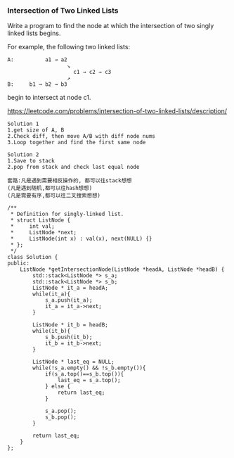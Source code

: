 ### Intersection of Two Linked Lists

Write a program to find the node at which the intersection of two singly linked lists begins.

For example, the following two linked lists:

```
A:          a1 → a2
                   ↘
                     c1 → c2 → c3
                   ↗            
B:     b1 → b2 → b3
```

begin to intersect at node c1.

https://leetcode.com/problems/intersection-of-two-linked-lists/description/

```
Solution 1
1.get size of A, B
2.Check diff, then move A/B with diff node nums
3.Loop together and find the first same node
```

```
Solution 2
1.Save to stack
2.pop from stack and check last equal node

套路:凡是遇到需要相反操作的, 都可以往stack想想
(凡是遇到随机,都可以往hash想想)
(凡是需要有序,都可以往二叉搜索想想)

/**
 * Definition for singly-linked list.
 * struct ListNode {
 *     int val;
 *     ListNode *next;
 *     ListNode(int x) : val(x), next(NULL) {}
 * };
 */
class Solution {
public:
    ListNode *getIntersectionNode(ListNode *headA, ListNode *headB) {
        std::stack<ListNode *> s_a;
        std::stack<ListNode *> s_b;
        ListNode * it_a = headA;
        while(it_a){
            s_a.push(it_a);
            it_a = it_a->next;
        }
        
        ListNode * it_b = headB;
        while(it_b){
            s_b.push(it_b);
            it_b = it_b->next;
        }
        
        ListNode * last_eq = NULL;
        while(!s_a.empty() && !s_b.empty()){
            if(s_a.top()==s_b.top()){
                last_eq = s_a.top();
            } else {
                return last_eq;
            }
            
            s_a.pop();
            s_b.pop();
        }
        
        return last_eq;
    }
};

```